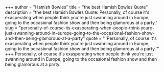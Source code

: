 +++
author = "Hamish Bowles"
title = "the best Hamish Bowles Quote"
description = "the best Hamish Bowles Quote: Personally, of course it's exasperating when people think you're just swanning around in Europe, going to the occasional fashion show and then being glamorous at a party."
slug = "personally-of-course-its-exasperating-when-people-think-youre-just-swanning-around-in-europe-going-to-the-occasional-fashion-show-and-then-being-glamorous-at-a-party"
quote = '''Personally, of course it's exasperating when people think you're just swanning around in Europe, going to the occasional fashion show and then being glamorous at a party.'''
+++
Personally, of course it's exasperating when people think you're just swanning around in Europe, going to the occasional fashion show and then being glamorous at a party.
